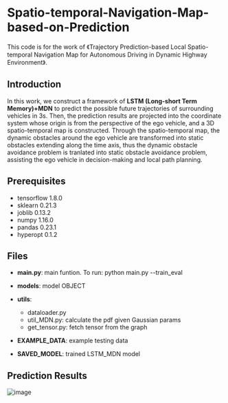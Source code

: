 # Spatio-temporal-Navigation-Map-based-on-Prediction
This code is for the work of 《Trajectory Prediction-based Local Spatio-temporal Navigation Map for Autonomous Driving in Dynamic Highway Environment》.

## Introduction

In this work, we construct a framework of **LSTM (Long-short Term Memory)+MDN** to predict the possible future trajectories of surrounding vehicles in 3s. Then, the prediction results are projected into the coordinate system whose origin is from the perspective of the ego vehicle, and a 3D spatio-temporal map is constructed. Through the spatio-temporal map, the dynamic obstacles around the ego vehicle are transformed into static obstacles extending along the time axis, thus the dynamic obstacle avoidance problem is tranlated into static obstacle avoidance problem, assisting the ego vehicle in decision-making and local path planning.

## Prerequisites

* tensorflow 1.8.0
* sklearn 0.21.3
* joblib 0.13.2
* numpy 1.16.0
* pandas 0.23.1
* hyperopt 0.1.2 

## Files

* **main.py**: main funtion. To run: python main.py --train_eval  
* **models**: model OBJECT  
* **utils**: 

  * dataloader.py    
  * util_MDN.py: calculate the pdf given Gaussian params  
  * get_tensor.py: fetch tensor from the graph  
* **EXAMPLE_DATA**: example testing data  
* **SAVED_MODEL**: trained LSTM_MDN model

## Prediction Results

![image](https://github.com/zt600158/Spatio-temporal-Navigation-Map-based-on-Prediction/blob/master/figs/scenario1.jpg)
